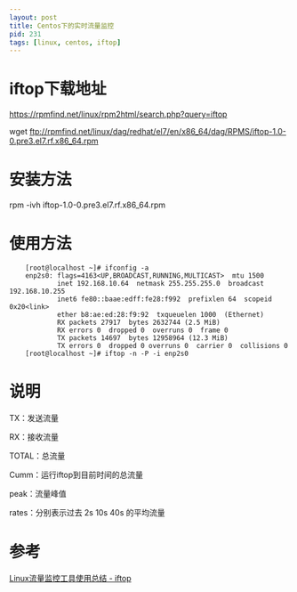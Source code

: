 ```yaml
---
layout: post
title: Centos下的实时流量监控
pid: 231
tags: [linux, centos, iftop]
---
```



# iftop下载地址

https://rpmfind.net/linux/rpm2html/search.php?query=iftop

wget ftp://rpmfind.net/linux/dag/redhat/el7/en/x86_64/dag/RPMS/iftop-1.0-0.pre3.el7.rf.x86_64.rpm

# 安装方法

rpm -ivh iftop-1.0-0.pre3.el7.rf.x86_64.rpm


# 使用方法

        [root@localhost ~]# ifconfig -a
        enp2s0: flags=4163<UP,BROADCAST,RUNNING,MULTICAST>  mtu 1500
                inet 192.168.10.64  netmask 255.255.255.0  broadcast 192.168.10.255
                inet6 fe80::baae:edff:fe28:f992  prefixlen 64  scopeid 0x20<link>
                ether b8:ae:ed:28:f9:92  txqueuelen 1000  (Ethernet)
                RX packets 27917  bytes 2632744 (2.5 MiB)
                RX errors 0  dropped 0  overruns 0  frame 0
                TX packets 14697  bytes 12958964 (12.3 MiB)
                TX errors 0  dropped 0 overruns 0  carrier 0  collisions 0
        [root@localhost ~]# iftop -n -P -i enp2s0


# 说明

TX：发送流量

RX：接收流量

TOTAL：总流量

Cumm：运行iftop到目前时间的总流量

peak：流量峰值

rates：分别表示过去 2s 10s 40s 的平均流量

# 参考

[Linux流量监控工具使用总结 - iftop](http://blog.csdn.net/jiangguilong2000/article/details/12529317)
